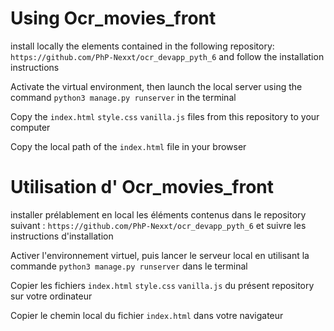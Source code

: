 # Using Ocr_movies_front

install locally the elements contained in the following repository:
`https://github.com/PhP-Nexxt/ocr_devapp_pyth_6` and follow the installation instructions

Activate the virtual environment, then launch the local server using the command 
`python3 manage.py runserver` in the terminal


Copy the `index.html` `style.css` `vanilla.js` files from this repository to your computer

Copy the local path of the `index.html` file in your browser


# Utilisation d' Ocr_movies_front

installer prélablement en local les éléments contenus dans le repository suivant :
`https://github.com/PhP-Nexxt/ocr_devapp_pyth_6` et suivre les instructions d'installation

Activer l'environnement virtuel, puis lancer le serveur local en utilisant la commande 
`python3 manage.py runserver` dans le terminal


Copier les fichiers `index.html` `style.css` `vanilla.js` du présent repository sur votre ordinateur

Copier le chemin local du fichier `index.html` dans votre navigateur

